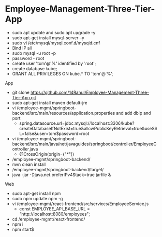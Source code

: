 # Employee-Management-Three-Tier-App

- sudo apt update and sudo apt upgrade -y
- sudo apt-get install mysql-server –y
- sudo vi /etc/mysql/mysql.conf.d/mysqld.cnf
- Bind IP all
- sudo mysql -u root -p
- password - root
- create user 'tom'@'%' identified by 'root';
- create database kube;
- GRANT ALL PRIVILEGES ON kube.* TO 'tom'@'%';

App

- git clone https://github.com/14Rahul/Employee-Management-Three-Tier-App.git
- sudo apt-get install maven default-jre
- vi /employee-mgmt/springboot-backend/src/main/resources/application.properties and add dbip and port
	- spring.datasource.url=jdbc:mysql://localhost:3306/kube?createDatabaseIfNotExist=true&allowPublicKeyRetrieval=true&useSSL=false&user=tom$password=root
- vi /employee-mgmt/springboot-backend/src/main/java/net/javaguides/springboot/controller/EmployeeController.java
	- @CrossOrigin(origin={"*"})
- /employee-mgmt/springboot-backend/
- mvn clean install
- /employee-mgmt/springboot-backend/target/
- java -jar -Djava.net.preferIPv4Stack=true jarfile &


Web

- sudo apt-get install npm
- sudo npm update npm -g
- vi /employee-mgmt/react-frontend/src/services/EmployeeService.js
	- const EMPLOYEE_API_BASE_URL = "http://localhost:8080/employees";
- cd /employee-mgmt/react-frontend/
- npm i
- npm start$
